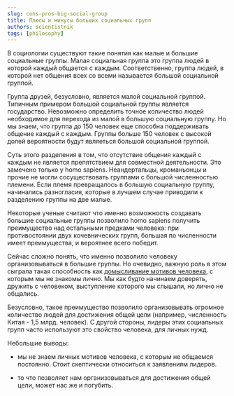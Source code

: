 ```yaml
---
slug: cons-pros-big-social-group
title: Плюсы и минусы больших социальных групп
authors: scientistnik
tags: [philosophy]
---
```


В социологии существуют такие понятия как малые и большие социальные группы. Малая социальная группа это группа людей в которой каждый общается с каждым. Соответственно, группа людей, в которой нет общения всех со всеми называется большой социальной группой.<!--truncate-->

Группа друзей, безусловно, является малой социальной группой. Типичным примером большой социальной группы является государство. Невозможно определить точное количество людей необходимое для перехода из малой в большую социальную группу. Но мы знаем, что группа до 150 человек еще способна поддерживать общение каждый с каждым. Группы больше 150 человек с высокой долей вероятности будут являеться большой социальной группой.

Суть этого разделения в том, что отсутствие общения каждый с каждым не является препятствием для совместной деятельности. Это замечено только у homo sapiens. Неандертальцы, кроманьонцы и прочие не могли сосуществовать группами с большой численностью племени. Если племя превращалось в большую социальную группу, начинались разногласия, которые в лучшем случае приводили к разделению группы на две малые.

Некоторые ученые считают что именно возможность создавать большие социальные группы позволило homo sapiens получить преимущество над остальными предками человека: при противостоянии двух кочевнических групп, большая по численности имеет преимущества, и вероятнее всего победит.

Сейчас сложно понять, что именно позволило человеку организовываться в большие группы. Но очевидно, важную роль в этом сыграла такая способность как [домысливание мотивов человека](2022-11-27-world-model.md), с которым мы не знакомы лично. Мы как будто начинаем доверять, дружить с человеком, выступление которого мы слышали, но лично не общались.

Безусловно, такое преимущество позволило организовывать огромное количество людей для достижения общей цели (например, численность Китая - 1,5 млрд. человек). С другой стороны, лидеры этих социальных групп часто используют это свойство человека, для личных нужд.

Небольшие выводы:

- мы не знаем личных мотивов человека, с которым не общаемся постоянно. Стоит скептически относиться к заявлениям лидеров.

- то что позволяет нам организовываться для достижения общей цели, может нас же и погубить.
